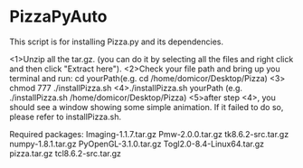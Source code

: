 PizzaPyAuto
===========

This script is for installing Pizza.py and its dependencies.

<1>Unzip all the tar.gz. (you can do it by selecting all the files and right click and then click "Extract here").
<2>Check your file path and bring up you terminal and run: cd yourPath(e.g. cd /home/domicor/Desktop/Pizza)
<3> chmod 777 ./installPizza.sh
<4>./installPizza.sh yourPath (e.g. ./installPizza.sh /home/domicor/Desktop/Pizza)
<5>after step <4>, you should see a window showing some simple animation. If it failed to do so, please refer to installPizza.sh.


Required packages:
Imaging-1.1.7.tar.gz  Pmw-2.0.0.tar.gz       tk8.6.2-src.tar.gz
numpy-1.8.1.tar.gz    PyOpenGL-3.1.0.tar.gz  Togl2.0-8.4-Linux64.tar.gz
pizza.tar.gz          tcl8.6.2-src.tar.gz
